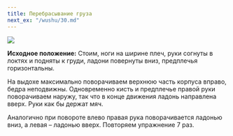 ```yaml
---
title: Перебрасывание груза
next_ex: "/wushu/30.md"
---
```




![](../img/29.png)

**Исходное положение:** Стоим, ноги на ширине плеч, руки согнуты в локтях и
подняты к груди, ладони повернуты вниз, предплечья горизонтальны.

На выдохе максимально поворачиваем верхнюю часть корпуса вправо, бедра
неподвижны. Одновременно кисть и предплечье правой руки поворачиваем наружу, так
что в конце движения ладонь направлена вверх. Руки как бы держат мяч.

Аналогично при повороте влево правая рука поворачивается ладонью вниз, а левая –
ладонью вверх. Повторяем упражнение 7 раз.
